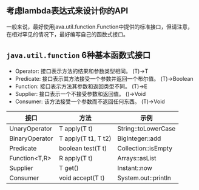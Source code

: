 ## 考虑lambda表达式来设计你的API
一般来说，最好使用java.util.function.Function中提供的标准接口，但请注意，在相对罕见的情况下，最好编写自己的函数式接口。

## `java.util.function` 6种基本函数式接口
- Operator: 接口表示方法的结果和参数类型相同。 (T)->T
- Predicate: 接口表示其方法接受一个参数并返回一个布尔值。 (T)->Boolean
- Function: 接口表示方法其参数和返回类型不同。 (T)->E
- Supplier: 接口表示一个不接受参数和返回值。 ()->Void
- Consumer: 该方法接受一个参数而不返回任何东西。 (T)->Void

|接口|	方法|	示例|
|---|---|---|
|UnaryOperator|	T apply(T t)|	String::toLowerCase
|BinaryOperator|	T apply(T t1, T t2)|	BigInteger::add
|Predicate|	boolean test(T t)|	Collection::isEmpty
|Function<T,R>|	R apply(T t)|	Arrays::asList
|Supplier|	T get()|	Instant::now
|Consumer|	void accept(T t)|	System.out::println